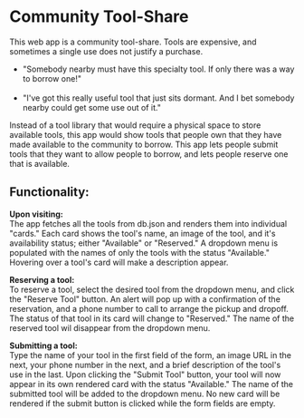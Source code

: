 <h1>Community Tool-Share</h1>

This web app is a community tool-share.  Tools are expensive, and sometimes a single use does not justify a purchase. 
<ul>
<li>"Somebody nearby must have this specialty tool.  If only there was a way to borrow one!"</li><br>
<li>"I've got this really useful tool that just sits dormant.  And I bet somebody nearby could get some use out of it."</li>
</ul>
Instead of a tool library that would require a physical space to store available tools, this app would show tools that people own that they have made available to the community to borrow.  This app lets people submit tools that they want to allow people to borrow, and lets people reserve one that is available.<br>

<h2>Functionality: </h2>

<b>Upon visiting:</b><br>
    The app fetches all the tools from db.json and renders them into individual "cards."
    Each card shows the tool's name, an image of the tool, and it's availability status; either "Available" or "Reserved."
    A dropdown menu is populated with the names of only the tools with the status "Available."
    Hovering over a tool's card will make a description appear.

<b>Reserving a tool:</b><br>
    To reserve a tool, select the desired tool from the dropdown menu, and click the "Reserve Tool" button.
    An alert will pop up with a confirmation of the reservation, and a phone number to call to arrange the pickup and dropoff.
    The status of that tool in its card will change to "Reserved."
    The name of the reserved tool wil disappear from the dropdown menu.

<b>Submitting a tool:</b><br>
    Type the name of your tool in the first field of the form, an image URL in the next, your phone number in the next, and a brief description of the tool's use in the last.
    Upon clicking the "Submit Tool" button, your tool will now appear in its own rendered card with the status "Available."
    The name of the submitted tool will be added to the dropdown menu.
    No new card will be rendered if the submit button is clicked while the form fields are empty.
